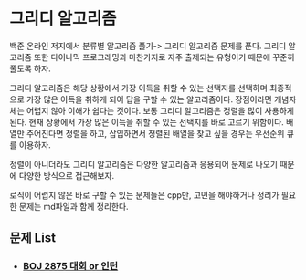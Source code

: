 # 그리디 알고리즘

백준 온라인 저지에서 분류별 알고리즘 풀기-> 그리디 알고리즘 문제를 푼다. 그리디 알고리즘 또한 다이나믹 프로그래밍과 마찬가지로 자주 출제되는 유형이기 때문에 꾸준히 풀도록 하자.

그리디 알고리즘은 해당 상황에서 가장 이득을 취할 수 있는 선택지를 선택하며 최종적으로 가장 많은 이득을 취하게 되어 답을 구할 수 있는 알고리즘이다. 장점이라면 개념자체는 어렵지 않아 이해가 쉽다는 것이다. 보통 그리디 알고리즘은 정렬을 많이 사용하게 된다. 현재 상황에서 가장 많은 이득을 취할 수 있는 선택지를 바로 고르기 위함이다. 배열만 주어진다면 정렬을 하고, 삽입하면서 정렬된 배열을 찾고 싶을 경우는 우선순위 큐를 이용하자.

정렬이 아니더라도 그리디 알고리즘은 다양한 알고리즘과 응용되어 문제로 나오기 때문에 다양한 방식으로 접근해보자.

로직이 어렵지 않은 바로 구할 수 있는 문제들은 cpp만, 고민을 해야하거나 정리가 필요한 문제는 md파일과 함께 정리한다.

## 문제 List

- ### [BOJ  2875 대회 or  인턴](https://github.com/jungtaeyong/alstudy2/blob/ty/그리디%20알고리즘/baekjoon%202875%20대회%20or%20인턴.cpp)

  ### 

